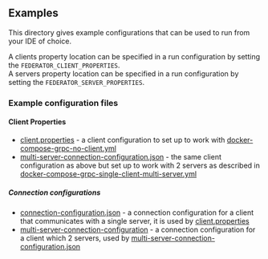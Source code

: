 ## Examples

This directory gives example configurations that can be used to run from your IDE of choice.

A clients property location can be specified in a run configuration by setting the `FEDERATOR_CLIENT_PROPERTIES`.  
A servers property location can be specified in a run configuration by setting the `FEDERATOR_SERVER_PROPERTIES`.

### Example configuration files

#### Client Properties

* [client.properties](client.properties) - a client configuration to set up to work with [docker-compose-grpc-no-client.yml](../../docker/docker-compose-grpc-no-client.yml)
* [multi-server-connection-configuration.json](multi-server-connection-configuration.json) - the same client configuration as above but set up to work with 2 servers as described in [docker-compose-grpc-single-client-multi-server.yml](../../docker/docker-compose-grpc-single-client-multi-server.yml)

##### Connection configurations

* [connection-configuration.json](connection-configuration.json) - a connection configuration for a client that communicates with a single server, it is used by [client.properties](client.properties)
* [multi-server-connection-configuration](multi-server-connection-configuration.json) - a connection configuration for a client which 2 servers, used by [multi-server-connection-configuration.json](multi-server-connection-configuration.json)

